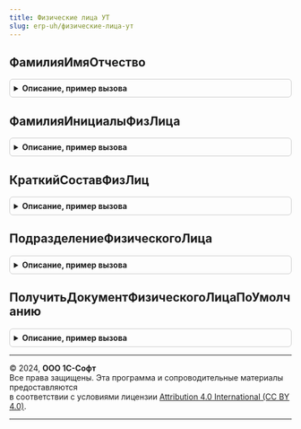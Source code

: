 ```yaml
---
title: Физические лица УТ
slug: erp-uh/физические-лица-ут
---
```



## ФамилияИмяОтчество
<details style="margin: 1em 0; padding: 0.5em; border: 1px solid #ccc; border-radius: 6px;">

<summary style="font-weight: bold; cursor: pointer;">Описание, пример вызова</summary>

```bsl

// Формирует структуру, содержащую информацию о фамилии, имени и отчестве физического лица.
// Строка формируется в зависимости от типа переданного параметра:
//	- либо по истории ФИО элемента справочника ФизическиеЛица,
// 	- либо разбором строки, содержащей полную ФИО.
//
// Параметры:
//  ФизическоеЛицо - Строка, СправочникСсылка.ФизическиеЛица - источник информации о ФИО
//  Дата - Дата - дата для получения истории ФИО, имеет смысл если в первом параметре передана ссылка.
//
// Возвращаемое значение:
//	Структура - со свойствами
//		Фамилия  - Строка
//		Имя      - Строка
//		Отчество - Строка
//
Функция ФамилияИмяОтчество(ФизическоеЛицо, Дата = Неопределено) Экспорт
```

Пример вызова
```bsl
Результат = ФизическиеЛицаУТ.ФамилияИмяОтчество(ФизическоеЛицо, Дата);
```
</details>

## ФамилияИнициалыФизЛица
<details style="margin: 1em 0; padding: 0.5em; border: 1px solid #ccc; border-radius: 6px;">

<summary style="font-weight: bold; cursor: pointer;">Описание, пример вызова</summary>

```bsl

// Формирует строку, содержащую фамилию и инициалы физического лица.
// Строка формируется в зависимости от типа переданного параметра:
//	- либо по истории ФИО элемента справочника ФизическиеЛица,
// 	- либо разбором строки, содержащей полную ФИО.
//
// Параметры:
//  ФизическоеЛицо - Строка, СправочникСсылка.ФизическиеЛица - источник информации о ФИО
//  Дата - Дата - дата для получения истории ФИО, имеет смысл если в первом параметре передана ссылка.
//
// Возвращаемое значение:
//  Строка - Фамилия И. О.
//
Функция ФамилияИнициалыФизЛица(ФизическоеЛицо, Дата = Неопределено) Экспорт
```

Пример вызова
```bsl
Результат = ФизическиеЛицаУТ.ФамилияИнициалыФизЛица(ФизическоеЛицо, Дата);
```
</details>

## КраткийСоставФизЛиц
<details style="margin: 1em 0; padding: 0.5em; border: 1px solid #ccc; border-radius: 6px;">

<summary style="font-weight: bold; cursor: pointer;">Описание, пример вызова</summary>

```bsl

// Преобразовывает переданный массив физических лиц в строку.
// Используется для представления краткого состава документов.
//
// Параметры:
//	ФизическиеЛица - Массив из СправочникСсылка.ФизическиеЛица - массив элементов типа СправочникСсылка.ФизическиеЛица,
//	ДатаАктуальности - Дата - дата для получения фамилии, имени и отчества.
//  МаксимальнаяДлинаСтроки - Число - Максимальная длина строки
//
// Возвращаемое значение:
//  Строка - Краткий состав физ лиц
//
Функция КраткийСоставФизЛиц(ФизическиеЛица, ДатаАктуальности, МаксимальнаяДлинаСтроки = 100) Экспорт
```

Пример вызова
```bsl
Результат = ФизическиеЛицаУТ.КраткийСоставФизЛиц(ФизическиеЛица, ДатаАктуальности, МаксимальнаяДлинаСтроки);
```
</details>

## ПодразделениеФизическогоЛица
<details style="margin: 1em 0; padding: 0.5em; border: 1px solid #ccc; border-radius: 6px;">

<summary style="font-weight: bold; cursor: pointer;">Описание, пример вызова</summary>

```bsl

// Получает подразделение указанного физического лица.
//
// Параметры:
//  ФизическоеЛицо - СправочникСсылка.ФизическиеЛица - источник информации о подразделении.
//
// Возвращаемое значение:
//  СправочникСсылка.СтруктураПредприятия - Подразделение пользователя.
//
Функция ПодразделениеФизическогоЛица(ФизическоеЛицо) Экспорт
```

Пример вызова
```bsl
Результат = ФизическиеЛицаУТ.ПодразделениеФизическогоЛица(ФизическоеЛицо) 
```
</details>

## ПолучитьДокументФизическогоЛицаПоУмолчанию
<details style="margin: 1em 0; padding: 0.5em; border: 1px solid #ccc; border-radius: 6px;">

<summary style="font-weight: bold; cursor: pointer;">Описание, пример вызова</summary>

```bsl

// Получает данные документа физического лица.
// Если документ не найден или документов больше одного, то возвращается пустая структура.
//
// Параметры:
//  ФизическоеЛицо - СправочникСсылка.ФизическиеЛица - источник информации о документе
//  ВидДокумента - СправочникСсылка.ВидыДокументовФизическихЛиц - вид документа физического лица
//  Дата - Дата - дата для получения истории документов физического лица.
//
// Возвращаемое значение:
//  Структура - данные документа физического лица,
//		поля соответствуют ресурсам регистра ДокументыФизическихЛиц.
//
Функция ПолучитьДокументФизическогоЛицаПоУмолчанию(ФизическоеЛицо, ВидДокумента = Неопределено, Дата = Неопределено) Экспорт
```

Пример вызова
```bsl
Результат = ФизическиеЛицаУТ.ПолучитьДокументФизическогоЛицаПоУмолчанию(ФизическоеЛицо, ВидДокумента, Дата);
```
</details>

---

© 2024, **ООО 1С-Софт**  
Все права защищены. Эта программа и сопроводительные материалы предоставляются  
в соответствии с условиями лицензии [Attribution 4.0 International (CC BY 4.0)](https://creativecommons.org/licenses/by/4.0/legalcode).

---
